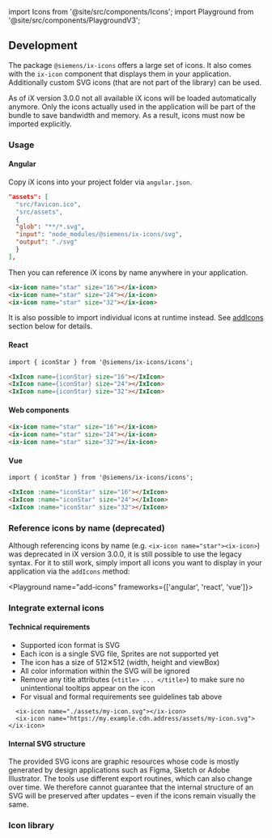 import Icons from '@site/src/components/Icons';
import Playground from '@site/src/components/PlaygroundV3';

## Development

The package ```@siemens/ix-icons``` offers a large set of icons.
It also comes with the ```ix-icon``` component that displays them in your application.
Additionally custom SVG icons (that are not part of the library) can be used.

As of iX version 3.0.0 not all available iX icons will be loaded automatically anymore.
Only the icons actually used in the application will be part of the bundle to save bandwidth and memory.
As a result, icons must now be imported explicitly.

### Usage

#### Angular

Copy iX icons into your project folder via `angular.json`.

```json
"assets": [
  "src/favicon.ico",
  "src/assets",
  {
  "glob": "**/*.svg",
  "input": "node_modules/@siemens/ix-icons/svg",
  "output": "./svg"
  }
],
```

Then you can reference iX icons by name anywhere in your application.

```html
<ix-icon name="star" size="16"></ix-icon>
<ix-icon name="star" size="24"></ix-icon>
<ix-icon name="star" size="32"></ix-icon>
```

It is also possible to import individual icons at runtime instead. See [addIcons](#reference-icons-by-name-deprecated) section below for details.

#### React

```html
import { iconStar } from '@siemens/ix-icons/icons';

<IxIcon name={iconStar} size="16"></IxIcon>
<IxIcon name={iconStar} size="24"></IxIcon>
<IxIcon name={iconStar} size="32"></IxIcon>
```

#### Web components

```html
<ix-icon name="star" size="16"></ix-icon>
<ix-icon name="star" size="24"></ix-icon>
<ix-icon name="star" size="32"></ix-icon>
```

#### Vue

```html
import { iconStar } from '@siemens/ix-icons/icons';

<IxIcon :name="iconStar" size="16"></IxIcon>
<IxIcon :name="iconStar" size="24"></IxIcon>
<IxIcon :name="iconStar" size="32"></IxIcon>
```

### Reference icons by name (deprecated)

Although referencing icons by name (e.g. `<ix-icon name="star"><ix-icon>`) was deprecated in iX version 3.0.0, it is still possible to use the legacy syntax.
For it to still work,  simply import all icons you want to display in your application via the `addIcons` method:

<Playground name="add-icons" frameworks={['angular', 'react', 'vue']}>
</Playground>

### Integrate external icons

#### Technical requirements

- Supported icon format is SVG
- Each icon is a single SVG file, Sprites are not supported yet
- The icon has a size of 512✕512 (width, height and viewBox)
- All color information within the SVG will be ignored
- Remove any title attributes (`<title> ... </title>`) to make sure no unintentional tooltips appear on the icon
- For visual and formal requirements see guidelines tab above

```tsx
  <ix-icon name="./assets/my-icon.svg"></ix-icon>
  <ix-icon name="https://my.example.cdn.address/assets/my-icon.svg"></ix-icon>
```

#### Internal SVG structure

The provided SVG icons are graphic resources whose code is mostly generated by design applications such as Figma, Sketch or Adobe Illustrator. The tools use different export routines, which can also change over time. We therefore cannot guarantee that the internal structure of an SVG will be preserved after updates – even if the icons remain visually the same.

### Icon library

<Icons></Icons>
